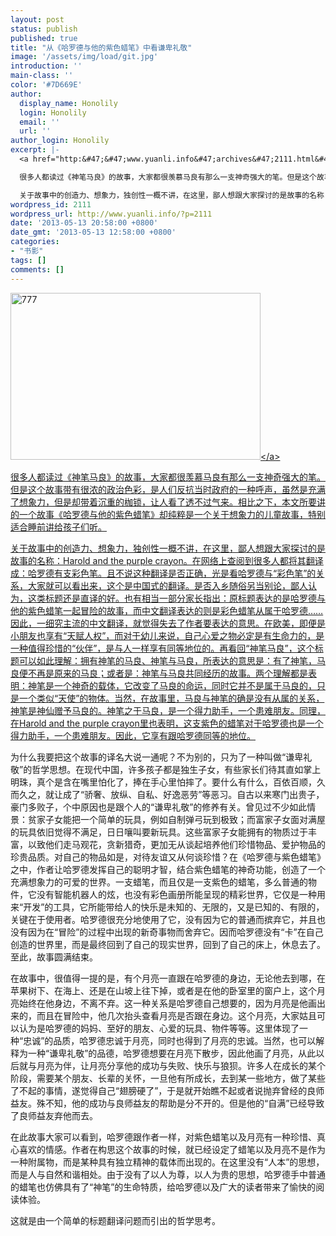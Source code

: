 ```yaml
---
layout: post
status: publish
published: true
title: "从《哈罗德与他的紫色蜡笔》中看谦卑礼敬"
image: '/assets/img/load/git.jpg'
introduction: ''
main-class: ''
color: '#7D669E'
author:
  display_name: Honolily
  login: Honolily
  email: ''
  url: ''
author_login: Honolily
excerpt: |-
  <a href="http:&#47;&#47;www.yuanli.info&#47;archives&#47;2111.html&#47;attachment&#47;777" rel="attachment wp-att-2149"><img src="http:&#47;&#47;www.yuanli.info&#47;wp-content&#47;uploads&#47;2013&#47;05&#47;777.jpg" alt="777" width="400" height="267" class="aligncenter size-full wp-image-2149" &#47;><&#47;a>

  很多人都读过《神笔马良》的故事，大家都很羡慕马良有那么一支神奇强大的笔。但是这个故事带有很浓的政治色彩，是人们反抗当时政府的一种呼声，虽然是充满了想象力，但是却带着沉重的枷锁，让人看了透不过气来。相比之下，本文所要讲的一个故事《哈罗德与他的紫色蜡笔》却纯粹是一个关于想象力的儿童故事，特别适合睡前讲给孩子们听。

  关于故事中的创造力、想象力，独创性一概不讲，在这里，鄙人想跟大家探讨的是故事的名称：Harold and the purple crayon。在网络上查阅到很多人都将其翻译成：哈罗德有支彩色笔。且不说这种翻译是否正确，光是看哈罗德与&ldquo;彩色笔&rdquo;的关系，大家就可以看出来，这个是中国式的翻译。是否入乡随俗另当别论，鄙人认为，这类标题还是直译的好。也有相当一部分家长指出：原标题表达的是哈罗德与他的紫色蜡笔一起冒险的故事，而中文翻译表达的则是彩色蜡笔从属于哈罗德&hellip;&hellip;因此，一细究主流的中文翻译，就觉得失去了作者要表达的意思。在欧美，即便是小朋友也享有&ldquo;天赋人权&rdquo;，而对于幼儿来说，自己心爱之物必定是有生命力的，是一种值得珍惜的&ldquo;伙伴&rdquo;，是与人一样享有同等地位的。再看回&ldquo;神笔马良&rdquo;，这个标题可以如此理解：拥有神笔的马良、神笔与马良，所表达的意思是：有了神笔，马良便不再是原来的马良；或者是：神笔与马良共同经历的故事。两个理解都是表明：神笔是一个神奇的载体，它改变了马良的命运，同时它并不是属于马良的，只是一个类似&ldquo;天使&rdquo;的物体。当然，在故事里，马良与神笔的确是没有从属的关系，神笔是神仙赠予马良的。神笔之于马良，是一个得力助手，一个患难朋友。同理，在Harold and the purple crayon里也表明，这支紫色的蜡笔对于哈罗德也是一个得力助手，一个患难朋友。因此，它享有跟哈罗德同等的地位。
wordpress_id: 2111
wordpress_url: http://www.yuanli.info/?p=2111
date: '2013-05-13 20:58:00 +0800'
date_gmt: '2013-05-13 12:58:00 +0800'
categories:
- "书影"
tags: []
comments: []
---
```

<p><a href="http:&#47;&#47;www.yuanli.info&#47;archives&#47;2111.html&#47;attachment&#47;777" rel="attachment wp-att-2149"><img src="http:&#47;&#47;www.yuanli.info&#47;wp-content&#47;uploads&#47;2013&#47;05&#47;777.jpg" alt="777" width="400" height="267" class="aligncenter size-full wp-image-2149" &#47;><&#47;a></p>
<p>很多人都读过《神笔马良》的故事，大家都很羡慕马良有那么一支神奇强大的笔。但是这个故事带有很浓的政治色彩，是人们反抗当时政府的一种呼声，虽然是充满了想象力，但是却带着沉重的枷锁，让人看了透不过气来。相比之下，本文所要讲的一个故事《哈罗德与他的紫色蜡笔》却纯粹是一个关于想象力的儿童故事，特别适合睡前讲给孩子们听。</p>
<p>关于故事中的创造力、想象力，独创性一概不讲，在这里，鄙人想跟大家探讨的是故事的名称：Harold and the purple crayon。在网络上查阅到很多人都将其翻译成：哈罗德有支彩色笔。且不说这种翻译是否正确，光是看哈罗德与&ldquo;彩色笔&rdquo;的关系，大家就可以看出来，这个是中国式的翻译。是否入乡随俗另当别论，鄙人认为，这类标题还是直译的好。也有相当一部分家长指出：原标题表达的是哈罗德与他的紫色蜡笔一起冒险的故事，而中文翻译表达的则是彩色蜡笔从属于哈罗德&hellip;&hellip;因此，一细究主流的中文翻译，就觉得失去了作者要表达的意思。在欧美，即便是小朋友也享有&ldquo;天赋人权&rdquo;，而对于幼儿来说，自己心爱之物必定是有生命力的，是一种值得珍惜的&ldquo;伙伴&rdquo;，是与人一样享有同等地位的。再看回&ldquo;神笔马良&rdquo;，这个标题可以如此理解：拥有神笔的马良、神笔与马良，所表达的意思是：有了神笔，马良便不再是原来的马良；或者是：神笔与马良共同经历的故事。两个理解都是表明：神笔是一个神奇的载体，它改变了马良的命运，同时它并不是属于马良的，只是一个类似&ldquo;天使&rdquo;的物体。当然，在故事里，马良与神笔的确是没有从属的关系，神笔是神仙赠予马良的。神笔之于马良，是一个得力助手，一个患难朋友。同理，在Harold and the purple crayon里也表明，这支紫色的蜡笔对于哈罗德也是一个得力助手，一个患难朋友。因此，它享有跟哈罗德同等的地位。<a id="more"></a><a id="more-2111"></a></p>
<p>为什么我要把这个故事的译名大说一通呢？不为别的，只为了一种叫做&ldquo;谦卑礼敬&rdquo;的哲学思想。在现代中国，许多孩子都是独生子女，有些家长们待其直如掌上明珠，真个是含在嘴里怕化了，捧在手心里怕摔了。要什么有什么，百依百顺，久而久之，就让成了&ldquo;骄奢、放纵、自私、好逸恶劳&rdquo;等恶习。自古以来寒门出贵子，豪门多败子，个中原因也是跟个人的&ldquo;谦卑礼敬&rdquo;的修养有关。曾见过不少如此情景：贫家子女能把一个简单的玩具，例如自制弹弓玩到极致；而富家子女面对满屋的玩具依旧觉得不满足，日日嚷叫要新玩具。这些富家子女能拥有的物质过于丰富，以致他们走马观花，贪新猎奇，更加无从谈起培养他们珍惜物品、爱护物品的珍贵品质。对自己的物品如是，对待友谊又从何谈珍惜？在《哈罗德与紫色蜡笔》之中，作者让哈罗德发挥自己的聪明才智，结合紫色蜡笔的神奇功能，创造了一个充满想象力的可爱的世界。一支蜡笔，而且仅是一支紫色的蜡笔，多么普通的物件，它没有智能机器人的炫，也没有彩色画册所能呈现的精彩世界，它仅是一种用来&ldquo;开发&rdquo;的工具，它所能带给人的快乐是未知的、无限的，又是已知的、有限的，关键在于使用者。哈罗德很充分地使用了它，没有因为它的普通而摈弃它，并且也没有因为在&ldquo;冒险&rdquo;的过程中出现的新奇事物而舍弃它。因而哈罗德没有&ldquo;卡&rdquo;在自己创造的世界里，而是最终回到了自己的现实世界，回到了自己的床上，休息去了。至此，故事圆满结束。</p>
<p>在故事中，很值得一提的是，有个月亮一直跟在哈罗德的身边，无论他去到哪，在苹果树下、在海上、还是在山坡上往下掉，或者是在他的卧室里的窗户上，这个月亮始终在他身边，不离不弃。这一种关系是哈罗德自己想要的，因为月亮是他画出来的，而且在冒险中，他几次抬头查看月亮是否跟在身边。这个月亮，大家姑且可以认为是哈罗德的妈妈、至好的朋友、心爱的玩具、物件等等。这里体现了一种&ldquo;忠诚&rdquo;的品质，哈罗德忠诚于月亮，同时也得到了月亮的忠诚。当然，也可以解释为一种&ldquo;谦卑礼敬&rdquo;的品德，哈罗德想要在月亮下散步，因此他画了月亮，从此以后就与月亮为伴，让月亮分享他的成功与失败、快乐与狼狈。许多人在成长的某个阶段，需要某个朋友、长辈的关怀，一旦他有所成长，去到某一些地方，做了某些了不起的事情，遂觉得自己&ldquo;翅膀硬了&rdquo;，于是就开始瞧不起或者说抛弃曾经的良师益友。殊不知，他的成功与良师益友的帮助是分不开的。但是他的&ldquo;自满&rdquo;已经导致了良师益友弃他而去。</p>
<p>在此故事大家可以看到，哈罗德跟作者一样，对紫色蜡笔以及月亮有一种珍惜、真心喜欢的情感。作者在构思这个故事的时候，就已经设定了蜡笔以及月亮不是作为一种附属物，而是某种具有独立精神的载体而出现的。在这里没有&ldquo;人本&rdquo;的思想，而是人与自然和谐相处。由于没有了以人为尊，以人为贵的思想，哈罗德手中普通的蜡笔也仿佛具有了&ldquo;神笔&rdquo;的生命特质，给哈罗德以及广大的读者带来了愉快的阅读体验。</p>
<p>这就是由一个简单的标题翻译问题而引出的哲学思考。</p>
